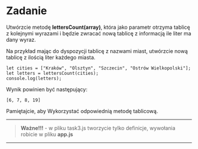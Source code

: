 # Zadanie

Utwórzcie metodę **lettersCount(array)**, która jako parametr otrzyma tablicę z kolejnymi wyrazami i będzie zwracać nową tablicę z informacją ile liter ma dany wyraz.
 
Na przykład mając do dyspozycji tablicę z nazwami miast, utwórzcie nową tablicę z ilością liter każdego miasta.

```
let cities = ["Kraków", "Olsztyn", "Szczecin", "Ostrów Wielkopolski"];
let letters = lettersCount(cities);
console.log(letters);
```
Wynik powinien być następujący:
```
[6, 7, 8, 19]
```

Pamiętajcie, aby Wykorzystać odpowiednią metodę tablicową.

---
> **Ważne!!!** - w pliku task3.js tworzycie tylko definicje, wywołania robicie w pliku **app.js**
---


